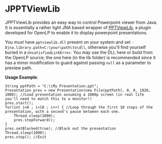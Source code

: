 # JPPTViewLib

JPPTViewLib provides an easy way to control Powerpoint viewer from Java. It is essentially a rather light JNA based wrapper of [PPTViewLib](http://bazaar.launchpad.net/~openlp-core/openlp/trunk/view/head:/openlp/plugins/presentations/lib/pptviewlib/), a plugin developed for OpenLP to enable it to display powerpoint presentations.

You *must* have `pptviewlib.dll` present on your system and set `-Djna.library.path=C:\your\path\to\dll`, otherwise you'll find yourself buried in a `UnsatisfiedLinkError`. You may use the DLL here or build from the OpenLP source; the one here (in the lib folder) is recommended since it has a minor modification to guard against passing `null` as a parameter to preview path.

**Usage Example**:

```
String pptPath = "C:\\My Presentation.ppt";
Presentation pres = new Presentation(new File(pptPath), 0, 0, 1920, 1080); //Load presentation assuming a 1080p screen (in real life you'll need to match this to a monitor!)
pres.start();
for(int i=0 ; i<10 ; i++) { //Loop through the first 10 steps of the presentation, with a second's pause between each one.
    Thread.sleep(1000);
    pres.stepForward();
}
pres.setBlacked(true); //Black out the presentation
Thread.sleep(1000);
pres.stop(); //Exit
```
